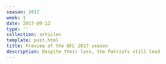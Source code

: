 ```yaml
---
season: 2017
week: 1
date: 2017-09-12
type: ''
collection: articles
template: post.html
title: Preview of the NFL 2017 season
description: Despite their loss, the Patriots still lead
---
```


